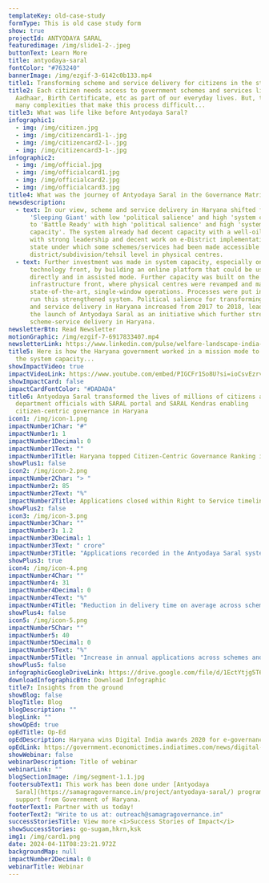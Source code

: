 ```yaml
---
templateKey: old-case-study
formType: This is old case study form
show: true
projectId: ANTYODAYA SARAL
featuredimage: /img/slide1-2-.jpeg
buttonText: Learn More
title: antyodaya-saral
fontColor: "#763240"
bannerImage: /img/ezgif-3-6142c0b133.mp4
title1: Transforming scheme and service delivery for citizens in the state of Haryana
title2: Each citizen needs access to government schemes and services like
  Aadhaar, Birth Certificate, etc as part of our everyday lives. But, there are
  many complexities that make this process difficult...
title3: What was life like before Antyodaya Saral?
infographic1:
  - img: /img/citizen.jpg
  - img: /img/citizencard1-1-.jpg
  - img: /img/citizencard2-1-.jpg
  - img: /img/citizencard3-1-.jpg
infographic2:
  - img: /img/official.jpg
  - img: /img/officialcard1.jpg
  - img: /img/officialcard2.jpg
  - img: /img/officialcard3.jpg
title4: What was the journey of Antyodaya Saral in the Governance Matrix?
newsdescription:
  - text: In our view, scheme and service delivery in Haryana shifted from being a
      'Sleeping Giant' with low 'political salience' and high 'system capacity'
      to 'Battle Ready' with high 'political salience' and high 'system
      capacity'. The system already had decent capacity with a well-oiled NIC
      with strong leadership and decent work on e-District implementation in the
      state under which some schemes/services had been made accessible at the
      district/subdivision/tehsil level in physical centres.
  - text: Further investment was made in system capacity, especially on the
      technology front, by building an online platform that could be used
      directly and in assisted mode. Further capacity was built on the physical
      infrastructure front, where physical centres were revamped and made
      state-of-the-art, single-window operations. Processes were put in place to
      run this strengthened system. Political salience for transforming schemes
      and service delivery in Haryana increased from 2017 to 2018, leading to
      the launch of Antyodaya Saral as an initiative which further streamlined
      scheme-service delivery in Haryana.
newsletterBtn: Read Newsletter
motionGraphic: /img/ezgif-7-6917833407.mp4
newsletterLink: https://www.linkedin.com/pulse/welfare-landscape-india-government-schemes-qb0fc/?trackingId=f%2Bhgxv7djo7uZwf9up2gRg%3D%3D
title5: Here is how the Haryana government worked in a mission mode to augment
  the system capacity...
showImpactVideo: true
impactVideoLink: https://www.youtube.com/embed/PIGCFr1So8U?si=ioCsvEzrvSxBHr2X
showImpactCard: false
impactCardFontColor: "#DADADA"
title6: Antyodaya Saral transformed the lives of millions of citizens and
  department officials with SARAL portal and SARAL Kendras enabling
  citizen-centric governance in Haryana
icon1: /img/icon-1.png
impactNumber1Char: "#"
impactNumber1: 1
impactNumber1Decimal: 0
impactNumber1Text: ""
impactNumber1Title: Haryana topped Citizen-Centric Governance Ranking in 2021
showPlus1: false
icon2: /img/icon-2.png
impactNumber2Char: "> "
impactNumber2: 85
impactNumber2Text: "%"
impactNumber2Title: Applications closed within Right to Service timelines
showPlus2: false
icon3: /img/icon-3.png
impactNumber3Char: ""
impactNumber3: 1.2
impactNumber3Decimal: 1
impactNumber3Text: " crore"
impactNumber3Title: "Applications recorded in the Antyodaya Saral system every year "
showPlus3: true
icon4: /img/icon-4.png
impactNumber4Char: ""
impactNumber4: 31
impactNumber4Decimal: 0
impactNumber4Text: "%"
impactNumber4Title: "Reduction in delivery time on average across schemes and services "
showPlus4: false
icon5: /img/icon-5.png
impactNumber5Char: ""
impactNumber5: 40
impactNumber5Decimal: 0
impactNumber5Text: "%"
impactNumber5Title: "Increase in annual applications across schemes and services "
showPlus5: false
infographicGoogleDriveLink: https://drive.google.com/file/d/1EctYtjg5T6nCTsfzL1UwTNgcGUu1dXxC/view?usp=sharing
downloadInfographicBtn: Download Infographic
title7: Insights from the ground
showBlog: false
blogTitle: Blog
blogDescription: ""
blogLink: ""
showOpEd: true
opEdTitle: Op-Ed
opEdDescription: Haryana wins Digital India awards 2020 for e-governance
opEdLink: https://government.economictimes.indiatimes.com/news/digital-india/haryana-wins-digital-india-awards-2020-for-e-governance/79852044
showWebinar: false
webinarDescription: Title of webinar
webinarLink: ""
blogSectionImage: /img/segment-1.1.jpg
footersubText1: T﻿his work has been done under [Antyodaya
  Saral](https://samagragovernance.in/project/antyodaya-saral/) program with the
  support from Government of Haryana.
footerText1: Partner with us today!
footerText2: "Write to us at: outreach@samagragovernance.in"
successStoriesTitle: View more <i>Success Stories of Impact</i>
showSuccessStories: go-sugam,hkrn,ksk
img1: /img/card1.png
date: 2024-04-11T08:23:21.972Z
backgroundMap: null
impactNumber2Decimal: 0
webinarTitle: Webinar
---
```

